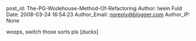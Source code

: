 post_id: The-PG-Wodehouse-Method-Of-Refactoring
Author: Iwein Fuld
Date: 2008-03-24 16:54:23
Author_Email: noreply@blogger.com
Author_IP: None

woops, switch those sorts pls [ducks]

